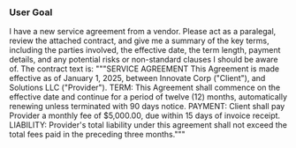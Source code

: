 ### User Goal
I have a new service agreement from a vendor. Please act as a paralegal, review the attached contract, and give me a summary of the key terms, including the parties involved, the effective date, the term length, payment details, and any potential risks or non-standard clauses I should be aware of. The contract text is: """SERVICE AGREEMENT This Agreement is made effective as of January 1, 2025, between Innovate Corp ("Client"), and Solutions LLC ("Provider"). TERM: This Agreement shall commence on the effective date and continue for a period of twelve (12) months, automatically renewing unless terminated with 90 days notice. PAYMENT: Client shall pay Provider a monthly fee of $5,000.00, due within 15 days of invoice receipt. LIABILITY: Provider's total liability under this agreement shall not exceed the total fees paid in the preceding three months."""